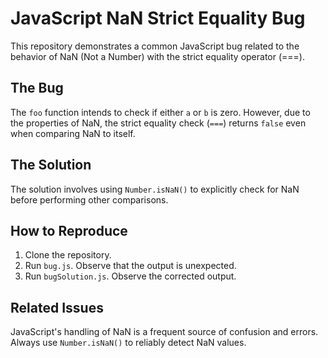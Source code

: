 # JavaScript NaN Strict Equality Bug

This repository demonstrates a common JavaScript bug related to the behavior of NaN (Not a Number) with the strict equality operator (===).

## The Bug
The `foo` function intends to check if either `a` or `b` is zero. However, due to the properties of NaN, the strict equality check (`===`) returns `false` even when comparing NaN to itself.

## The Solution
The solution involves using `Number.isNaN()` to explicitly check for NaN before performing other comparisons.

## How to Reproduce
1. Clone the repository.
2. Run `bug.js`. Observe that the output is unexpected.
3. Run `bugSolution.js`. Observe the corrected output.

## Related Issues
JavaScript's handling of NaN is a frequent source of confusion and errors.  Always use `Number.isNaN()` to reliably detect NaN values.